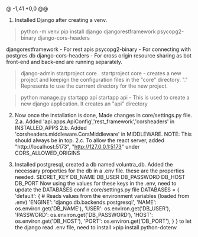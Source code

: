 @ -1,41 +0,0 @@
1. Installed Django after creating a venv.

>python -m venv 
>pip install django djangorestframework psycopg2-binary django-cors-headers

djangorestframework - For rest apis
psycopg2-binary - For connecting with postgres db
django-cors-headers - For cross origin resource sharing as bot front-end and back-end are running separately.

>django-admin startproject core .
startproject core - creates a new project and keepign the configuration files in the "core" directory. "." Represents to use the currrent directory for the new project.

>python manage.py startapp api
startapp api - This is used to create a new django application. It creates an "api" directory

2. Now once the installation is done, Made changes in core/settings.py file.
2.a.    Added  'api.apps.ApiConfig','rest_framework','corsheaders' in INSTALLED_APPS
2.b.    Added 'corsheaders.middleware.CorsMiddleware' in MIDDLEWARE. NOTE: This should always be in top.
2.c.    To allow the react server, added "http://localhost:5173", "http://127.0.0.1:5173" under CORS_ALLOWED_ORIGINS 

3. Installed postgresql, created a db named voluntra_db. Added the necessary properties for the db in a .env file. these are the properties needed.
SECRET_KEY
DB_NAME
DB_USER
DB_PASSWORD
DB_HOST
DB_PORT
Now using the values for these keys in the .env, need to update the DATABASES conf n core/settings.py file
DATABASES = {
    'default': {
        # Reads values from the environment variables (loaded from .env)
        'ENGINE': 'django.db.backends.postgresql',
        'NAME': os.environ.get('DB_NAME'),
        'USER': os.environ.get('DB_USER'),
        'PASSWORD': os.environ.get('DB_PASSWORD'),
        'HOST': os.environ.get('DB_HOST'),
        'PORT': os.environ.get('DB_PORT'),
    }
}
to let the django read .env file, need to install >pip install python-dotenv